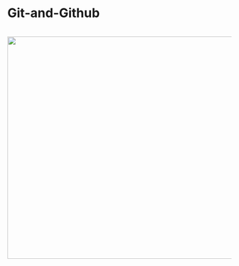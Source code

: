 # Git-and-Github
<br>

<img src="https://github.githubassets.com/images/modules/open_graph/github-mark.png" width="900px" height="500px"/>
